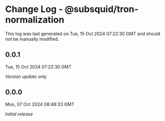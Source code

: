 # Change Log - @subsquid/tron-normalization

This log was last generated on Tue, 15 Oct 2024 07:22:30 GMT and should not be manually modified.

## 0.0.1
Tue, 15 Oct 2024 07:22:30 GMT

_Version update only_

## 0.0.0
Mon, 07 Oct 2024 08:48:33 GMT

_Initial release_

